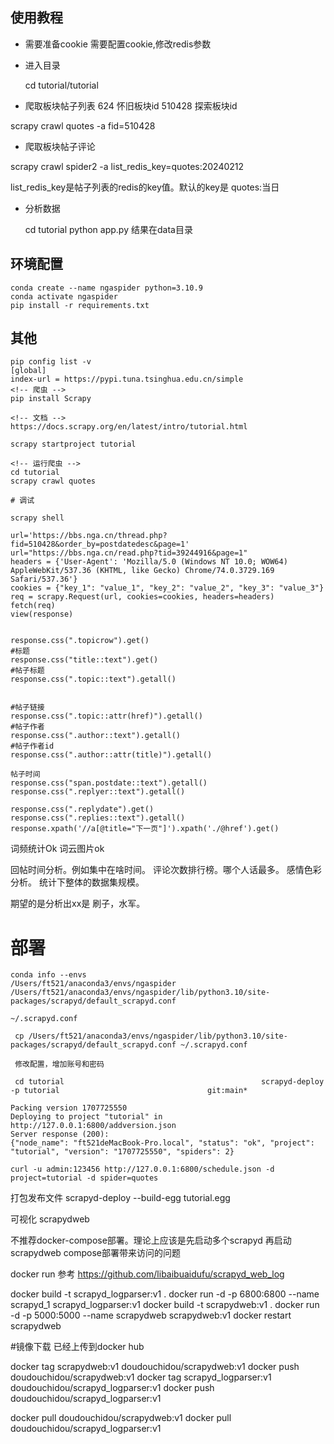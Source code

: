 
## 使用教程
- 需要准备cookie
  需要配置cookie,修改redis参数

- 进入目录
  
  cd tutorial/tutorial

- 爬取板块帖子列表   624 怀旧板块id  510428 探索板块id

scrapy crawl quotes -a fid=510428

- 爬取板块帖子评论

scrapy crawl spider2 -a list_redis_key=quotes:20240212

list_redis_key是帖子列表的redis的key值。默认的key是 quotes:当日

- 分析数据

    cd tutorial
    python app.py
    结果在data目录




## 环境配置
```
conda create --name ngaspider python=3.10.9
conda activate ngaspider 
pip install -r requirements.txt
```

## 其他

```
pip config list -v  
[global]
index-url = https://pypi.tuna.tsinghua.edu.cn/simple
<!-- 爬虫 -->
pip install Scrapy

<!-- 文档 -->
https://docs.scrapy.org/en/latest/intro/tutorial.html

scrapy startproject tutorial

<!-- 运行爬虫 -->
cd tutorial
scrapy crawl quotes

# 调试

scrapy shell

url='https://bbs.nga.cn/thread.php?fid=510428&order_by=postdatedesc&page=1'
url="https://bbs.nga.cn/read.php?tid=39244916&page=1"
headers = {'User-Agent': 'Mozilla/5.0 (Windows NT 10.0; WOW64) AppleWebKit/537.36 (KHTML, like Gecko) Chrome/74.0.3729.169 Safari/537.36'}
cookies = {"key_1": "value_1", "key_2": "value_2", "key_3": "value_3"}
req = scrapy.Request(url, cookies=cookies, headers=headers)
fetch(req)
view(response)


response.css(".topicrow").get()
#标题
response.css("title::text").get()
#帖子标题
response.css(".topic::text").getall()


#帖子链接
response.css(".topic::attr(href)").getall()
#帖子作者
response.css(".author::text").getall()
#帖子作者id
response.css(".author::attr(title)").getall()

帖子时间
response.css("span.postdate::text").getall()
response.css(".replyer::text").getall()

response.css(".replydate").get()
response.css(".replies::text").getall()
response.xpath('//a[@title="下一页"]').xpath('./@href').get()
```
词频统计Ok
词云图片ok

回帖时间分析。例如集中在啥时间。
评论次数排行榜。哪个人话最多。
感情色彩分析。
统计下整体的数据集规模。


期望的是分析出xx是 刷子，水军。

# 部署
```
conda info --envs
/Users/ft521/anaconda3/envs/ngaspider
/Users/ft521/anaconda3/envs/ngaspider/lib/python3.10/site-packages/scrapyd/default_scrapyd.conf

~/.scrapyd.conf

 cp /Users/ft521/anaconda3/envs/ngaspider/lib/python3.10/site-packages/scrapyd/default_scrapyd.conf ~/.scrapyd.conf

 修改配置，增加账号和密码

 cd tutorial                                            scrapyd-deploy -p tutorial                                 git:main*

Packing version 1707725550
Deploying to project "tutorial" in http://127.0.0.1:6800/addversion.json
Server response (200):
{"node_name": "ft521deMacBook-Pro.local", "status": "ok", "project": "tutorial", "version": "1707725550", "spiders": 2}

curl -u admin:123456 http://127.0.0.1:6800/schedule.json -d project=tutorial -d spider=quotes
```
打包发布文件
scrapyd-deploy --build-egg tutorial.egg

可视化
scrapydweb

不推荐docker-compose部署。理论上应该是先启动多个scrapyd 再启动scrapydweb 
compose部署带来访问的问题

docker run 参考
https://github.com/libaibuaidufu/scrapyd_web_log

docker build -t scrapyd_logparser:v1 .
docker run -d -p 6800:6800 --name scrapyd_1 scrapyd_logparser:v1
docker build -t scrapydweb:v1 .
docker run -d -p 5000:5000  --name scrapydweb scrapydweb:v1
docker restart scrapydweb

#镜像下载
已经上传到docker hub

 docker tag scrapydweb:v1  doudouchidou/scrapydweb:v1
 docker push doudouchidou/scrapydweb:v1
 docker tag scrapyd_logparser:v1  doudouchidou/scrapyd_logparser:v1
docker push doudouchidou/scrapyd_logparser:v1


docker pull doudouchidou/scrapydweb:v1
docker pull doudouchidou/scrapyd_logparser:v1















